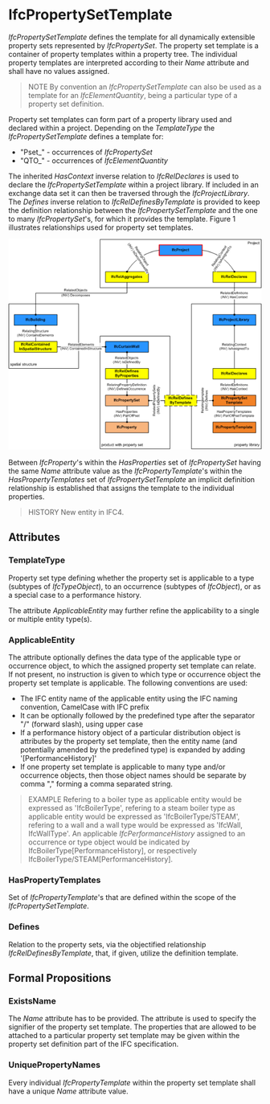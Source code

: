 # IfcPropertySetTemplate

_IfcPropertySetTemplate_ defines the template for all dynamically extensible property sets represented by _IfcPropertySet_. The property set template is a container of property templates within a property tree. The individual property templates are interpreted according to their _Name_ attribute and shall have no values assigned.

> NOTE  By convention an _IfcPropertySetTemplate_ can also be used as a template for an _IfcElementQuantity_, being a particular type of a property set definition.

Property set templates can form part of a property library used and declared within a project. Depending on the _TemplateType_ the _IfcPropertySetTemplate_ defines a template for:

* "Pset_" - occurrences of _IfcPropertySet_
* "QTO_" - occurrences of _IfcElementQuantity_

The inherited _HasContext_ inverse relation to _IfcRelDeclares_ is used to declare the _IfcPropertySetTemplate_ within a project library. If included in an exchange data set it can then be traversed through the _IfcProjectLibrary_. The _Defines_ inverse relation to _IfcRelDefinesByTemplate_ is provided to keep the definition relationship between the _IfcPropertySetTemplate_ and the one to many _IfcPropertySet_'s, for which it provides the template. Figure 1 illustrates relationships used for property set templates.



![property set template](../../../../figures/ifcpropertysettemplate_fig-1.png "Figure 1 &mdash; Property set template relationships")

Between _IfcProperty_'s within the _HasProperties_ set of _IfcPropertySet_ having the same _Name_ attribute value as the _IfcPropertyTemplate_'s within the _HasPropertyTemplates_ set of _IfcPropertySetTemplate_ an implicit definition relationship is established that assigns the template to the individual properties.

> HISTORY  New entity in IFC4.

## Attributes

### TemplateType
Property set type defining whether the property set is applicable to a type (subtypes of _IfcTypeObject_), to an occurrence (subtypes of _IfcObject_), or as a special case to a performance history.

The attribute _ApplicableEntity_ may further refine the applicability to a single or multiple entity type(s).

### ApplicableEntity
The attribute optionally defines the data type of the applicable type or occurrence object, to which the assigned property set template can relate. If not present, no instruction is given to which type or occurrence object the property set template is applicable. The following conventions are used:
* The IFC entity name of the applicable entity using the IFC naming convention, CamelCase with IFC prefix
* It can be optionally followed by the predefined type after the separator "/" (forward slash), using upper case
* If a performance history object of a particular distribution object is attributes by the property set template, then the entity name (and potentially amended by the predefined type) is expanded by adding '[PerformanceHistory]'
* If one property set template is applicable to many type and/or occurrence objects, then those object names should be separate by comma "," forming a comma separated string.

> EXAMPLE Refering to a boiler type as applicable entity would be expressed as 'IfcBoilerType', refering to a steam boiler type as applicable entity would be expressed as 'IfcBoilerType/STEAM', refering to a wall and a wall type would be expressed as 'IfcWall, IfcWallType'. An applicable _IfcPerformanceHistory_ assigned to an occurrence or type object would be indicated by IfcBoilerType[PerformanceHistory], or respectively IfcBoilerType/STEAM[PerformanceHistory].

### HasPropertyTemplates
Set of _IfcPropertyTemplate_'s that are defined within the scope of the _IfcPropertySetTemplate_.

### Defines
Relation to the property sets, via the objectified relationship _IfcRelDefinesByTemplate_, that, if given, utilize the definition template.

## Formal Propositions

### ExistsName
The _Name_ attribute has to be provided. The attribute is used to specify the signifier of the property set template. The properties that are allowed to be attached to a particular property set template may be given within the property set definition part of the IFC specification.

### UniquePropertyNames
Every individual _IfcPropertyTemplate_ within the property set template shall have a unique _Name_ attribute value.
